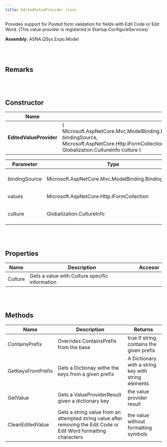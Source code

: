 ```yaml
---
title: EditedValueProvider class
---
```


Provides support for Posted form validation for fields with Edit Code or Edit Word. (This value provider is registered in Startup.ConfigureServices)

**Assembly:** ASNA.QSys.Expo.Model

<br>
<br>

## Remarks

<br>
<br>

## Constructor

| Name |  | Description |
| --- | --- | --- |
**EditedValueProvider** | ( Microsoft.AspNetCore.Mvc.ModelBinding.BindingSource bindingSource, Microsoft.AspNetCore.Http.IFormCollection values, Globalization.CultureInfo culture ) | Initializes a new instance of EditedValueProvider


| Parameter | Type | Description
| --- | --- | ---
| bindingSource | Microsoft.AspNetCore.Mvc.ModelBinding.BindingSource | BindingSource for model binding 
| values | Microsoft.AspNetCore.Http.IFormCollection | Parsed form request 
| culture | Globalization.CultureInfo | Information about specific Culture 


<br>
<br>

## Properties

| Name | Description | Accesor
| --- | --- | ---
| Culture | Gets a value with Culture specific information | 

<br>
<br>

## Methods

| Name | Description | Returns
| --- | --- | ---
| ContainsPrefix | Overrides ContainsPrefix from the base | true if string contains the given prefix
| GetKeysFromPrefix | Gets a Dictionay withe the keys from a given prefix | A Dictionary with a string key with string elements
| GetValue | Gets a ValueProviderResult given a dictionary key | the value provider result
| CleanEditedValue | Gets a string value from an attempted string value after removing the Edit Code or Edit Word formatting characters | the value without formatting symbols

<br>
<br>

